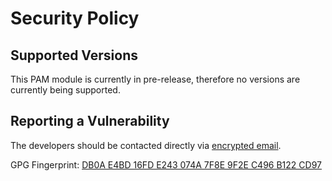 # Security Policy

## Supported Versions

This PAM module is currently in pre-release, 
therefore no versions are currently being supported.

## Reporting a Vulnerability

The developers should be contacted directly via [encrypted email](mailto:ethicalhacking@cyberninjas.com).

GPG Fingerprint: [DB0A E4BD 16FD E243 074A 7F8E 9F2E C496 B122 CD97](https://keyserver.ubuntu.com/pks/lookup?op=get&search=0x9F2EC496B122CD97)
